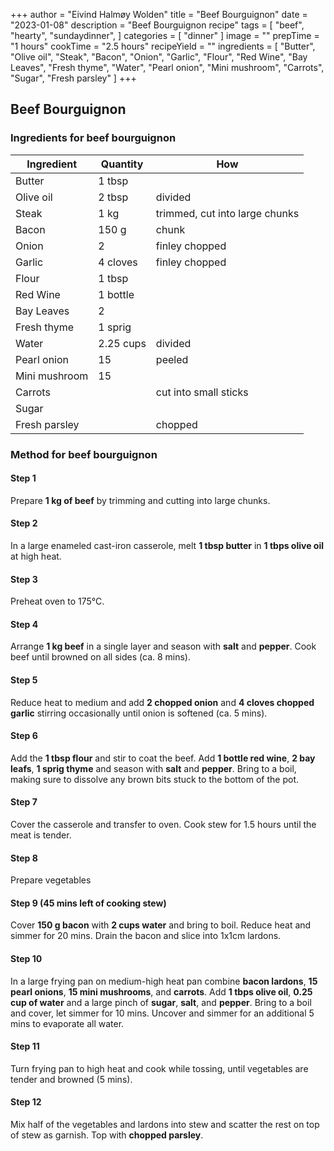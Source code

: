 +++
author = "Eivind Halmøy Wolden"
title = "Beef Bourguignon"
date = "2023-01-08"
description = "Beef Bourguignon recipe"
tags = [
    "beef",
    "hearty",
    "sundaydinner",
]
categories = [
    "dinner"
]
image = ""
prepTime = "1 hours"
cookTime = "2.5 hours"
recipeYield = ""
ingredients = [
    "Butter",
    "Olive oil",
    "Steak",
    "Bacon",
    "Onion",
    "Garlic",
    "Flour",
    "Red Wine",
    "Bay Leaves",
    "Fresh thyme",
    "Water",
    "Pearl onion",
    "Mini mushroom",
    "Carrots",
    "Sugar",
    "Fresh parsley"
]
+++

## Beef Bourguignon
### Ingredients for beef bourguignon
Ingredient | Quantity | How
---|---|---
Butter      | 1 tbsp        |
Olive oil   | 2 tbsp        | divided
Steak       | 1 kg          | trimmed, cut into large chunks
Bacon       | 150 g         | chunk
Onion       | 2             | finley chopped
Garlic      | 4 cloves      | finley chopped
Flour       | 1 tbsp        | 
Red Wine    | 1 bottle      |
Bay Leaves  | 2             |
Fresh thyme | 1 sprig       |
Water       | 2.25 cups     | divided
Pearl onion | 15            | peeled
Mini mushroom | 15          | 
Carrots     |               | cut into small sticks
Sugar       |               |
Fresh parsley |             | chopped

### Method for beef bourguignon
#### Step 1
Prepare **1 kg of beef** by trimming and cutting into large chunks.

#### Step 2
In a large enameled cast-iron casserole, melt **1 tbsp butter** in **1 tbps olive oil** at high heat.

#### Step 3
Preheat oven to 175°C.

#### Step 4
Arrange **1 kg beef** in a single layer and season with **salt** and **pepper**. Cook beef until browned on all sides (ca. 8 mins).

#### Step 5
Reduce heat to medium and add **2 chopped onion** and **4 cloves chopped garlic** stirring occasionally until onion is softened (ca. 5 mins).

#### Step 6
Add the **1 tbsp flour** and stir to coat the beef. Add **1 bottle red wine**, **2 bay leafs**, **1 sprig thyme** and season with **salt** and **pepper**. Bring to a boil, making sure to dissolve any brown bits stuck to the bottom of the pot.

#### Step 7
Cover the casserole and transfer to oven. Cook stew for 1.5 hours until the meat is tender.

#### Step 8
Prepare vegetables

#### Step 9 (45 mins left of cooking stew)
Cover **150 g bacon** with **2 cups water** and bring to boil. Reduce heat and simmer for 20 mins. Drain the bacon and slice into 1x1cm lardons.

#### Step 10
In a large frying pan on medium-high heat pan combine **bacon lardons**, **15 pearl onions**, **15 mini mushrooms**, and **carrots**. Add **1 tbps olive oil**, **0.25 cup of water** and a large pinch of **sugar**, **salt**, and **pepper**. Bring to a boil and cover, let simmer for 10 mins. Uncover and simmer for an additional 5 mins to evaporate all water. 

#### Step 11
Turn frying pan to high heat and cook while tossing, until vegetables are tender and browned (5 mins).

#### Step 12
Mix half of the vegetables and lardons into stew and scatter the rest on top of stew as garnish. Top with **chopped parsley**. 